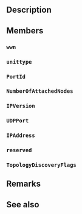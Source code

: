 ## Description

## Members

### `wwn`

### `unittype`

### `PortId`

### `NumberOfAttachedNodes`

### `IPVersion`

### `UDPPort`

### `IPAddress`

### `reserved`

### `TopologyDiscoveryFlags`

## Remarks

## See also